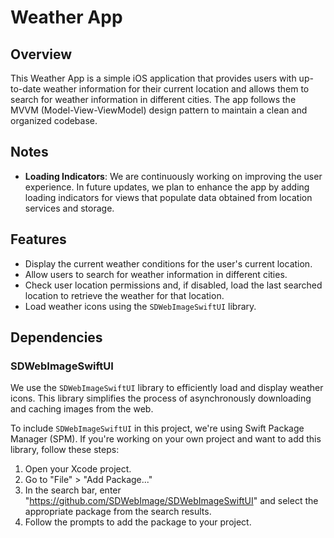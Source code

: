 # Weather App

## Overview

This Weather App is a simple iOS application that provides users with up-to-date weather information for their current location and allows them to search for weather information in different cities. The app follows the MVVM (Model-View-ViewModel) design pattern to maintain a clean and organized codebase.

## Notes

- **Loading Indicators**: We are continuously working on improving the user experience. In future updates, we plan to enhance the app by adding loading indicators for views that populate data obtained from location services and storage.


## Features

- Display the current weather conditions for the user's current location.
- Allow users to search for weather information in different cities.
- Check user location permissions and, if disabled, load the last searched location to retrieve the weather for that location.
- Load weather icons using the `SDWebImageSwiftUI` library.

## Dependencies

### SDWebImageSwiftUI

We use the `SDWebImageSwiftUI` library to efficiently load and display weather icons. This library simplifies the process of asynchronously downloading and caching images from the web.

To include `SDWebImageSwiftUI` in this project, we're using Swift Package Manager (SPM). If you're working on your own project and want to add this library, follow these steps:

1. Open your Xcode project.
2. Go to "File" > "Add Package..."
3. In the search bar, enter "https://github.com/SDWebImage/SDWebImageSwiftUI" and select the appropriate package from the search results.
4. Follow the prompts to add the package to your project.
